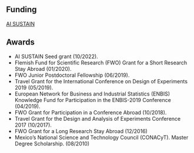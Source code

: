 
## Funding 
[AI SUSTAIN](https://www.aisustein.com/)


## Awards

- AI SUSTAIN Seed grant (10/2022).
- Flemish Fund for Scientific Research (FWO) Grant for a Short Research Stay Abroad (01/2020). 
- FWO Junior Postdoctoral Fellowship (06/2019). 
- Travel Grant for the International Conference on Design of Experiments 2019 (05/2019).
-	European Network for Business and Industrial Statistics (ENBIS) Knowledge Fund for Participation in the ENBIS-2019 Conference (04/2019). 
- FWO Grant for Participation in a Conference Abroad (10/2018). 
- Travel Grant for the Design and Analysis of  Experiments Conference 2017 (10/2017). 
- FWO Grant for a Long Research Stay Abroad (12/2016) 
- Mexico’s National Science and Technology Council (CONACyT). Master Degree Scholarship. (08/2010)